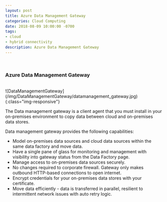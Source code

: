 ```yaml
---
layout: post
title: Azure Data Management Gateway
categories: Cloud Computing
date: 2018-08-09 10:00:00 -0700
tags:
- cloud
- hybrid connectivity
description: Azure Data Management Gateway
---
```

<br/>

###  Azure Data Management Gateway
                                
<br/>
![DataManagementGateway](/img/DataManagementGateway/datamanagement_gateway.jpg){:class="img-responsive"}
<br/>

The Data management gateway is a client agent that you must install in your on-premises environment to copy data between cloud and on-premises data stores.             

Data management gateway provides the following capabilities:

*  Model on-premises data sources and cloud data sources within the same data factory and move data.                   
*  Have a single pane of glass for monitoring and management with visibility into gateway status from the Data Factory page.                    
* Manage access to on-premises data sources securely.                  
* No changes required to corporate firewall. Gateway only makes outbound HTTP-based connections to open internet.                      
* Encrypt credentials for your on-premises data stores with your certificate.                
* Move data efficiently - data is transferred in parallel, resilient to intermittent network issues with auto retry logic.                   